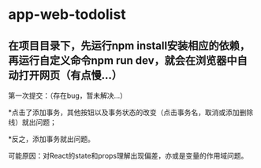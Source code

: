 # app-web-todolist

在项目目录下，先运行npm install安装相应的依赖，再运行自定义命令npm run dev，就会在浏览器中自动打开网页（有点慢...）
--


第一次提交：（存在bug，暂未解决...）

*点击了添加事务，其他按钮以及事务状态的改变（点击事务名，取消或添加删除线）就出问题；


*反之，添加事务就出问题。


可能原因：对React的state和props理解出现偏差，亦或是变量的作用域问题。
